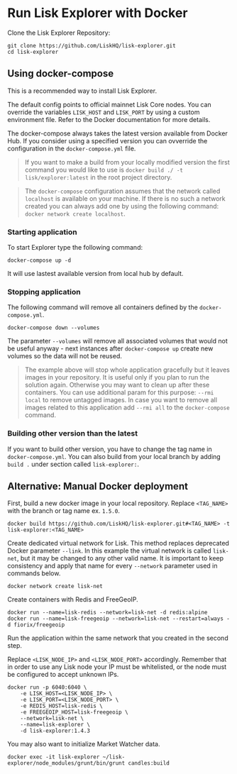 
# Run Lisk Explorer with Docker

Clone the Lisk Explorer Repository:

```
git clone https://github.com/LiskHQ/lisk-explorer.git
cd lisk-explorer
```

## Using docker-compose

This is a recommended way to install Lisk Explorer.

The default config points to official mainnet Lisk Core nodes. You can override the variables `LISK_HOST` and `LISK_PORT` by using a custom environment file. Refer to the Docker documentation for more details.

The docker-compose always takes the latest version available from Docker Hub. If you consider using a specified version you can ovverride the configuration in the `docker-compose.yml` file.

> If you want to make a build from your locally modified version the first command you would like to use is `docker build ./ -t lisk/explorer:latest` in the root project directory.

> The `docker-compose` configuration assumes that the network called `localhost` is available on your machine. If there is no such a network created you can always add one by using the following command: `docker network create localhost`.

### Starting application

To start Explorer type the following command:

```
docker-compose up -d
```

It will use lastest available version from local hub by default.

### Stopping application

The following command will remove all containers defined by the `docker-compose.yml`.

```
docker-compose down --volumes
```

The parameter `--volumes` will remove all associated volumes that would not be useful anyway - next instances after `docker-compose up` create new volumes so the data will not be reused.

> The example above will stop whole application gracefully but it leaves images in your repository. It is useful only if you plan to run the solution again. Otherwise you may want to clean up after these containers. You can use additional param for this purpose: `--rmi local` to remove untagged images. In case you want to remove all images related to this application add `--rmi all` to the `docker-compose` command.

### Building other version than the latest

If you want to build other version, you have to change the tag name in `docker-compose.yml`. You can also build from your local branch by adding `build .` under section called `lisk-explorer:`.

## Alternative: Manual Docker deployment

First, build a new docker image in your local repository.
Replace `<TAG_NAME>` with the branch or tag name ex. `1.5.0`.

```
docker build https://github.com/LiskHQ/lisk-explorer.git#<TAG_NAME> -t lisk-explorer:<TAG_NAME>
```

Create dedicated virtual network for Lisk. This method replaces deprecated Docker parameter `--link`. In this example the virtual network is called `lisk-net`, but it may be changed to any other valid name. It is important to keep consistency and apply that name for every `--network` parameter used in commands below.

```
docker network create lisk-net
```

Create containers with Redis and FreeGeoIP.
```
docker run --name=lisk-redis --network=lisk-net -d redis:alpine
docker run --name=lisk-freegeoip --network=lisk-net --restart=always -d fiorix/freegeoip
```
Run the application within the same network that you created in the second step.

Replace `<LISK_NODE_IP>` and `<LISK_NODE_PORT>` accordingly.
Remember that in order to use any Lisk node your IP must be whitelisted, or the node must be configured to accept unknown IPs.

```
docker run -p 6040:6040 \
	-e LISK_HOST=<LISK_NODE_IP> \
	-e LISK_PORT=<LISK_NODE_PORT> \
	-e REDIS_HOST=lisk-redis \
	-e FREEGEOIP_HOST=lisk-freegeoip \
	--network=lisk-net \
	--name=lisk-explorer \
	-d lisk-explorer:1.4.3
```

You may also want to initialize Market Watcher data.

```
docker exec -it lisk-explorer ~/lisk-explorer/node_modules/grunt/bin/grunt candles:build
```
